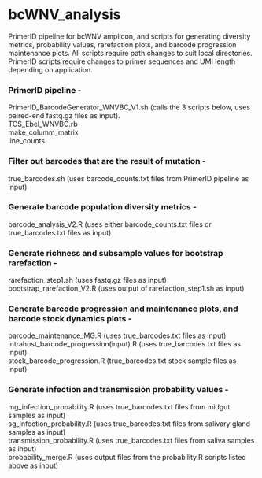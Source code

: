 # bcWNV_analysis
PrimerID pipeline for bcWNV amplicon, and scripts for generating diversity metrics, probability values, rarefaction plots, and barcode progression maintenance plots.
All scripts require path changes to suit local directories.
PrimerID scripts require changes to primer sequences and UMI length depending on application.

### PrimerID pipeline - 
PrimerID_BarcodeGenerator_WNVBC_V1.sh (calls the 3 scripts below, uses paired-end fastq.gz files as input). <br>
TCS_Ebel_WNVBC.rb <br>
make_columm_matrix <br>
line_counts

### Filter out barcodes that are the result of mutation - 
true_barcodes.sh (uses barcode_counts.txt files from PrimerID pipeline as input) <br>

### Generate barcode population diversity metrics -
barcode_analysis_V2.R (uses either barcode_counts.txt files or true_barcodes.txt files as input) 

### Generate richness and subsample values for bootstrap rarefaction -
rarefaction_step1.sh (uses fastq.gz files as input) <br>
bootstrap_rarefaction_V2.R (uses output of rarefaction_step1.sh as input)

### Generate barcode progression and maintenance plots, and barcode stock dynamics plots - 
barcode_maintenance_MG.R (uses true_barcodes.txt files as input) <br>
intrahost_barcode_progression(input).R (uses true_barcodes.txt files as input) <br>
stock_barcode_progression.R (true_barcodes.txt stock sample files as input)

### Generate infection and transmission probability values - 
mg_infection_probability.R (uses true_barcodes.txt files from midgut samples as input) <br>
sg_infection_probability.R (uses true_barcodes.txt files from salivary gland samples as input) <br>
transmission_probability.R (uses true_barcodes.txt files from saliva samples as input) <br>
probability_merge.R (uses output files from the probability.R scripts listed above as input)
